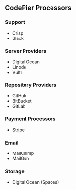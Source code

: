 ## CodePier Processors

### Support

- Crisp
- Slack

### Server Providers

- Digital Ocean
- Linode
- Vultr

### Repository Providers

- GitHub
- BitBucket
- GitLab

### Payment Processors

- Stripe

### Email

- MailChimp
- MailGun

### Storage

- Digital Ocean (Spaces)
